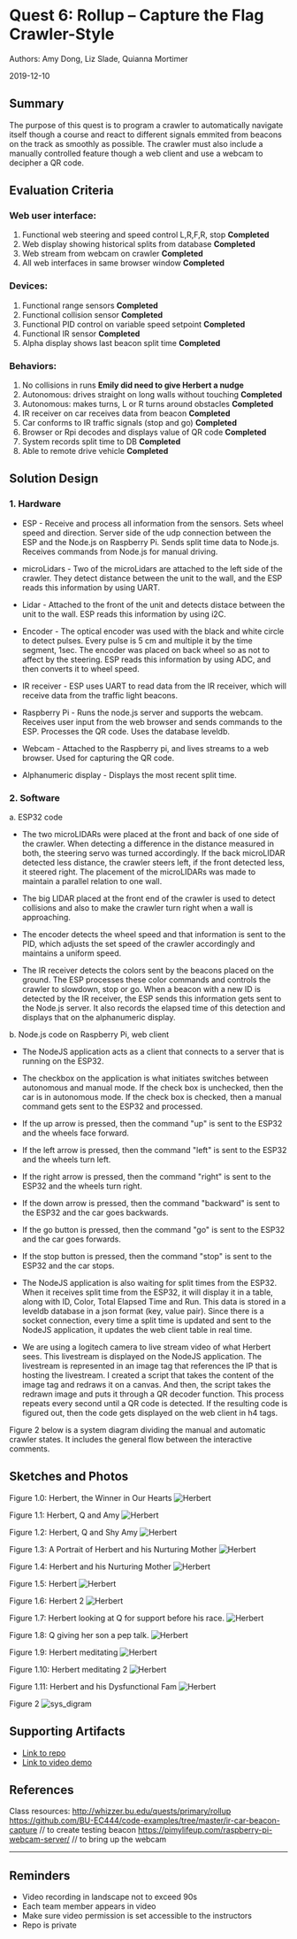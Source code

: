 # Quest 6: Rollup – Capture the Flag Crawler-Style
Authors: Amy Dong, Liz Slade, Quianna Mortimer

2019-12-10

## Summary
The purpose of this quest is to program a crawler to automatically navigate itself though a course and react to different signals emmited from beacons on the track as smoothly as possible. The crawler must also include a manually controlled feature though a web client and use a webcam to decipher a QR code.


## Evaluation Criteria
### Web user interface:
  1. Functional web steering and speed control L,R,F,R, stop  **Completed**
  2. Web display showing historical splits from database **Completed**
  3. Web stream from webcam on crawler **Completed**
  4. All web interfaces in same browser window  **Completed**
  
### Devices:
  1. Functional range sensors **Completed**
  2. Functional collision sensor  **Completed**
  3. Functional PID control on variable speed setpoint  **Completed**
  4. Functional IR sensor **Completed**
  5. Alpha display shows last beacon split time **Completed**
  
### Behaviors:
  1. No collisions in runs **Emily did need to give Herbert a nudge**
  2. Autonomous: drives straight on long walls without touching **Completed**
  3. Autonomous: makes turns, L or R turns around obstacles **Completed**
  4. IR receiver on car receives data from beacon  **Completed**
  5. Car conforms to IR traffic signals (stop and go) **Completed**
  6. Browser or Rpi decodes and displays value of QR code   **Completed**
  7. System records split time to DB  **Completed**
  8. Able to remote drive vehicle **Completed**

## Solution Design
### 1. Hardware
  - ESP - Receive and process all information from the sensors. Sets wheel speed and direction. Server side of the udp connection between the ESP and the Node.js on Raspberry Pi. Sends split time data to Node.js. Receives commands from Node.js for manual driving.
  
  - microLidars - Two of the microLidars are attached to the left side of the crawler. They detect distance between the unit to the wall, and the ESP reads this information by using UART.
  
  - Lidar - Attached to the front of the unit and detects distace between the unit to the wall. ESP reads this information by using i2C.
  
  - Encoder - The optical encoder was used with the black and white circle to detect pulses. Every pulse is 5 cm and multiple it by the time segment, 1sec. The encoder was placed on back wheel so as not to affect by the steering. ESP reads this information by using ADC, and then converts it to wheel speed.
  
  - IR receiver - ESP uses UART to read data from the IR receiver, which will receive data from the traffic light beacons.
  
  - Raspberry Pi - Runs the node.js server and supports the webcam. Receives user input from the web browser and sends commands to the ESP. Processes the QR code. Uses the database leveldb.
  
  - Webcam - Attached to the Raspberry pi, and lives streams to a web browser. Used for capturing the QR code.
  
  - Alphanumeric display - Displays the most recent split time.

### 2. Software
  a. ESP32 code 
  
  - The two microLIDARs were placed at the front and back of one side of the crawler. When detecting a difference in the distance measured in both, the steering servo was turned accordingly. If the back microLIDAR detected less distance, the crawler steers left, if the front detected less, it steered right. The placement of the microLIDARs was made to maintain a parallel relation to one wall.
  
  - The big LIDAR placed at the front end of the crawler is used to detect collisions and also to make the crawler turn right when a wall is approaching.
  
  - The encoder detects the wheel speed and that information is sent to the PID, which adjusts the set speed of the crawler accordingly and maintains a uniform speed.

  - The IR receiver detects the colors sent by the beacons placed on the ground. The ESP processes these color commands and controls the crawler to slowdown, stop or go. When a beacon with a new ID is detected by the IR receiver, the ESP sends this information gets sent to the Node.js server. It also records the elapsed time of this detection and displays that on the alphanumeric display.

  b. Node.js code on Raspberry Pi, web client
  
  - The NodeJS application acts as a client that connects to a server that is running on the ESP32. 
  
  - The checkbox on the application is what initiates switches between autonomous and manual mode. If the check box is unchecked, then the car is in autonomous mode. If the check box is checked, then a manual command gets sent to the ESP32 and processed.
  
  - If the up arrow is pressed, then the command "up" is sent to the ESP32 and the wheels face forward.
  
  - If the left arrow is pressed, then the command "left" is sent to the ESP32 and the wheels turn left. 
  
  - If the right arrow is pressed, then the command "right" is sent to the ESP32 and the wheels turn right. 
  
  - If the down arrow is pressed, then the command "backward" is sent to the ESP32 and the car goes backwards.
  
  - If the go button is pressed, then the command "go" is sent to the ESP32 and the car goes forwards.
  
  - If the stop button is pressed, then the command "stop" is sent to the ESP32 and the car stops. 
  
  - The NodeJS application is also waiting for split times from the ESP32. When it receives split time from the ESP32, it will display it in a table, along with ID, Color, Total Elapsed Time and Run. This data is stored in a leveldb database in a json format (key, value pair). Since there is a socket connection, every time a split time is updated and sent to the NodeJS application, it updates the web client table in real time. 
  
  - We are using a logitech camera to live stream video of what Herbert sees. This livestream is displayed on the NodeJS application. The livestream is represented in an image tag that references the IP that is hosting the livestream. I created a script that takes the content of the image tag and redraws it on a canvas. And then, the script takes the redrawn image and puts it through a QR decoder function. This process repeats every second until a QR code is detected. If the resulting code is figured out, then the code gets displayed on the web client in h4 tags. 


Figure 2 below is a system diagram dividing the manual and automatic crawler states. It includes the general flow between the interactive comments.



## Sketches and Photos
Figure 1.0: Herbert, the Winner in Our Hearts
![Herbert](https://github.com/BU-EC444/Team4-Dong-Mortimer-Slade/blob/master/quest-6/images/IMG_5343.jpeg)

Figure 1.1: Herbert, Q and Amy
![Herbert](https://github.com/BU-EC444/Team4-Dong-Mortimer-Slade/blob/master/quest-6/images/IMG_5342.jpeg)

Figure 1.2: Herbert, Q and Shy Amy
![Herbert](https://github.com/BU-EC444/Team4-Dong-Mortimer-Slade/blob/master/quest-6/images/IMG_5341.jpeg)

Figure 1.3: A Portrait of Herbert and his Nurturing Mother
![Herbert](https://github.com/BU-EC444/Team4-Dong-Mortimer-Slade/blob/master/quest-6/images/IMG_5340.jpeg)

Figure 1.4: Herbert and his Nurturing Mother
![Herbert](https://github.com/BU-EC444/Team4-Dong-Mortimer-Slade/blob/master/quest-6/images/IMG_5339.jpeg)

Figure 1.5: Herbert
![Herbert](https://github.com/BU-EC444/Team4-Dong-Mortimer-Slade/blob/master/quest-6/images/IMG_5338.jpeg)

Figure 1.6: Herbert 2
![Herbert](https://github.com/BU-EC444/Team4-Dong-Mortimer-Slade/blob/master/quest-6/images/IMG_5337.jpeg)

Figure 1.7: Herbert looking at Q for support before his race.
![Herbert](https://github.com/BU-EC444/Team4-Dong-Mortimer-Slade/blob/master/quest-6/images/IMG_5335.jpeg)

Figure 1.8: Q giving her son a pep talk.
![Herbert](https://github.com/BU-EC444/Team4-Dong-Mortimer-Slade/blob/master/quest-6/images/IMG_5334.jpeg)

Figure 1.9: Herbert meditating
![Herbert](https://github.com/BU-EC444/Team4-Dong-Mortimer-Slade/blob/master/quest-6/images/IMG_5333.jpeg)

Figure 1.10: Herbert meditating 2
![Herbert](https://github.com/BU-EC444/Team4-Dong-Mortimer-Slade/blob/master/quest-6/images/IMG_5332.jpeg)

Figure 1.11: Herbert and his Dysfunctional Fam
![Herbert](https://github.com/BU-EC444/Team4-Dong-Mortimer-Slade/blob/master/quest-6/images/IMG_5345.jpeg)

Figure 2
![sys_digram](https://user-images.githubusercontent.com/24261732/70589080-c7d9a880-1b9c-11ea-98ad-5979559b1eed.jpeg)


## Supporting Artifacts
- [Link to repo]()
- [Link to video demo]()


## References
Class resources: http://whizzer.bu.edu/quests/primary/rollup
https://github.com/BU-EC444/code-examples/tree/master/ir-car-beacon-capture // to create testing beacon
https://pimylifeup.com/raspberry-pi-webcam-server/ // to bring up the webcam

-----

## Reminders

- Video recording in landscape not to exceed 90s
- Each team member appears in video
- Make sure video permission is set accessible to the instructors
- Repo is private
